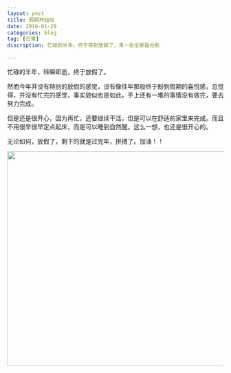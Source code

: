 ```yaml
---
layout: post
title: 假期开始啦
date: 2016-01-29
categories: blog
tag: [日常]
discription: 忙碌的半年，终于等到放假了，来一张全家福合影

---
```


忙碌的半年，转瞬即逝，终于放假了。
<p>然而今年并没有特别的放假的感觉，没有像往年那般终于盼到假期的喜悦感，总觉得，并没有忙完的感觉，事实貌似也是如此，手上还有一堆的事情没有做完，要去努力完成。</p>

但是还是很开心，因为再忙，还要继续干活，但是可以在舒适的家里来完成。而且不用很早很早定点起床，而是可以睡到自然醒。这么一想，也还是很开心的。
<p>
无论如何，放假了，剩下的就是过完年，拼搏了。加油！！
<p><img src="http://ww2.sinaimg.cn/large/624353fdjw1f12f2s3uesj21kw1cnb29.jpg" height="500" width="600" align="center"></p>



